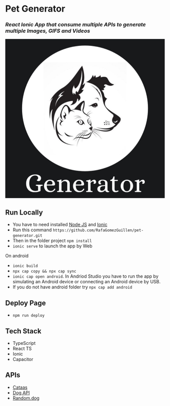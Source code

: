 # Pet Generator

### *React Ionic App that consume multiple APIs to generate multiple Images, GIFS and Videos*

<img src='public/favicon.png'>

## Run Locally

- You have to need installed [Node JS](https://nodejs.org/en) and [Ionic](https://ionicframework.com/)
- Run this command `https://github.com/RafaGomezGuillen/pet-generator.git`
- Then in the folder project `npm install`
- `ionic serve` to launch the app by Web

On android
- `ionic build`
- `npx cap copy && npx cap sync`
- `ionic cap open android`. In Andriod Studio you have to run the app by simulating an Android device or connecting an Android device by USB.
- If you do not have android folder try `npx cap add android`

## Deploy Page
- `npm run deploy` 

## Tech Stack
- TypeScript
- React TS
- Ionic 
- Capacitor

## APIs

- [Cataas](https://cataas.com/#/)
- [Dog API](https://dog.ceo/dog-api/)
- [Random.dog](https://random.dog/)